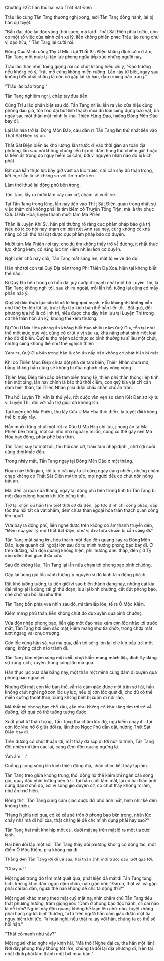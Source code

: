 




Chương 927: Lần thứ hai vào Thất Sát Điện


Trâu lão cùng Tần Tang thương nghị xong, mời Tần Tang đồng hành, lại bị hắn cự tuyệt.

"Bần đạo độc lai độc vãng thói quen, mà lại đi Thất Sát Điện phía trước, còn có một số việc của mình cần xử lý, liền không phiền phức Trâu lão cùng chư vị đạo hữu, " Tần Tang lại cười nói.

Đông Cực Minh cùng Tây U Minh tại Thất Sát Điện khẳng định có mờ ám, Tần Tang một mực tại tận lực phòng ngừa tiếp xúc những người này.

Trâu lão than nhẹ, trong giọng nói có chút không hiểu chi ý, "Đạo trưởng nếu không có ý, Trâu mỗ cũng không miễn cưỡng. Lần này từ biệt, ngày sau không biết phải chăng là còn có gặp lại kỳ hạn, đạo trưởng bảo trọng."

"Trâu lão bảo trọng!"

Tần Tang nghiêm nghị, chắp tay đưa tiễn.

Cùng Trâu lão phân biệt sau đó, Tần Tang nhiều lần ra vào cửa hiệu cùng phòng đấu giá, tốn hao đại bút linh thạch mua đủ loại công dụng bảo vật, ba ngày sau một thân một mình ly khai Thiên Hưng Đảo, hướng Đông Môn Đảo bay đi.

Lại lần nữa trở lại Đông Môn Đảo, câu dẫn ra Tần Tang lần thứ nhất tiến vào Thất Sát Điện ký ức.

Thất Sát Điện biến ảo khó lường, lần trước đi vào thời gian an toàn địa phương, lần sau nói không chừng liền bị một đám hung thú chiếm giữ, hoặc là tiềm ẩn trong đó nguy hiểm cổ cấm, bởi vì nguyên nhân nào đó bị kích phát.

Bất quá hắn thực lực bây giờ vượt xa lúc trước, chỉ cần đầy đủ thận trọng, kết cục hẳn là sẽ không so với lần trước kém.

Lâm thời thuê lại động phủ bên trong.

Tần Tang lấy ra mười lăm cây cán cờ, chậm rãi vuốt ve.

Tại Tần Tang trong lòng, lần này tiến vào Thất Sát Điện, quan trọng nhất sự việc thậm chí không phải là tìm kiếm cổ Truyền Tống Trận, mà là thu phục Cửu U Ma Hỏa, luyện thành mười tám Ma Phiên.

Thân là Luyện Khí Sư, hắn phi thường rõ ràng cực phẩm pháp bảo giá trị. Nếu bỏ lỡ cơ hội này, thậm chí đến Kết Anh sau này, cũng không có khả năng có cái thứ hai đạt được cực phẩm pháp bảo cơ duyên.

Mười tám Ma Phiên nơi tay, cho dù tìm không thấy trở về đường, ít nhất thực lực không kém, có năng lực tìm kiếm nhiều hơn cơ duyên.

Nghĩ đến chỗ này chỗ, Tần Tang mắt sáng lên, mặt lộ vẻ vẻ do dự.

Hắn nhớ tới còn tại Quỷ Địa bên trong Phi Thiên Dạ Xoa, hiện tại không biết thế nào.

Bị Quỷ Địa bên trong cô hồn dã quỷ cướp đi mạnh nhất một bộ Luyện Thi, là Tần Tang không nghĩ tới, sau khi ra ngoài, mỗi lần hồi tưởng lại cũng có mấy phần não ý.

Quỷ vật kia thực lực hẳn là sẽ không quá mạnh, nếu không thì không cần như thế lén lén lút lút, trực tiếp tập kích bản thể hắn liền tốt . Bất quá, đối phương tựa hồ là có linh trí, hiểu được che đậy hắn lưu tại Luyện Thi trong cơ thể thần hồn ấn ký, không thể xem thường.

Bị Cửu U Ma Hỏa phong ấn không biết bao nhiêu năm Quỷ Địa, tồn tại như thế một mực quỷ vật, cũng có chút ý vị sâu xa, khả năng phát sinh một loại nào đó dị biến. Quỷ tu thọ mệnh xác thực so bình thường tu sĩ lâu một chút, nhưng cũng không thể như thế nghịch thiên.

Xem ra, Quỷ Địa bên trong hẳn là còn ẩn nấp hắn không có phát hiện bí mật.

Khi đó Thiên Mục Điệp chưa đột phá đệ tam biến, Thiên Nhãn chưa mở, bằng không hắn cũng sẽ không bị đùa nghịch chạy vòng vòng.

Thiên Mục Điệp tiến cấp đệ tam biến trung kỳ, thiên phú thần thông liền tinh tiến một tầng, lần này chính là báo thù thời điểm, con quỷ kia vật chỉ cần dám hiện thân, tại Thiên Nhãn phía dưới chắc chắn chỗ ẩn trốn.

Thu hồi Luyện Thi vẫn là thứ yếu, rốt cuộc vẻn vẹn so sánh Kết Đan sơ kỳ tu vi Luyện Thi, đối với hắn trợ giúp đã không lớn.

Tại luyện chế Ma Phiên, thu lấy Cửu U Ma Hỏa thời điểm, là tuyệt đối không thể bị quấy rầy.

Hắn muốn từng chút một rút ra Cửu U Ma Hỏa chi lực, phong ấn tại Ma Phiên bên trong, một cái nho nhỏ ngoài ý muốn, cũng có thể gây nên Ma Hỏa bạo động, phản phệ bản thân.

Tần Tang suy tư một hồi, thu hồi cán cờ, trầm tâm nhập định , chờ đợi cuối cùng thời khắc đến.

Trong nháy mắt, Tần Tang ngay tại Đông Môn Đảo ở một tháng.

Đoạn này thời gian, hội tụ ở cái này tu sĩ càng ngày càng nhiều, nhưng chậm chạp không có Thất Sát Điện mở tin tức, mọi người đều có chút nôn nóng bất an.

Mãi đến lại qua nửa tháng, ngay tại động phủ bên trong tĩnh tu Tần Tang bị một đạo cường hoành khí tức bừng tỉnh.

Trở lại chốn cũ hắn tâm biết thời cơ đã đến, lập tức đình chỉ công pháp, cấp tốc thu hồi tất cả vật phẩm, đem chứa thân ngoại hóa thân thạch quan cõng lên người.

Vừa bay ra động phủ, liền nghe được trên không có âm thanh truyền đến, "Đêm nay giờ Tý mở Thất Sát Điện, chư vị đạo hữu chuẩn bị sẵn sàng đi."

Tần Tang mắt sáng lên, hóa thành một đạo độn quang bay ra Đông Môn Đảo, lượn quanh cái ngoặt lớn sau đó tự mình hướng phong bạo bay đi. Ở trên đường, hắn độn quang không hiện, phi thường điệu thấp, đến giờ Tý còn sớm, thời gian thừa sức.

Sau đó không lâu, Tần Tang lại lần nữa chạm tới phong bạo bình chướng.

Gặp lại trong gió lốc cảnh tượng, y nguyên vì đó kinh tâm động phách.

Rất khó tưởng tượng, tu tiên giới vì sao biến thành dạng này, những cái kia đại năng lại là dùng cái gì thủ đoạn, lưu lại bình chướng, cắt đứt phong bạo, che chở hậu bối lâu như thế.

Tần Tang bốn phía vừa nhìn sau đó, mi tâm lấp lóe, tế ra Ô Mộc Kiếm.

Kiếm mang phủ thân, liền không chút do dự xuyên qua bình chướng.

Vừa độn nhập phong bạo, liền gặp một đạo màu xám cơn lốc nhào tới trước mặt, Tần Tang hơi biến sắc mặt, kiếm mang như tia chớp, trong chớp mắt lướt ngang vài chục trượng.

Cơn lốc cùng hắn sát vai mà qua, dẫn tới sóng lớn lại che kín bầu trời một dạng, không cách nào tránh đi.

Tần Tang tâm niệm cùng một chỗ, chợt kiếm mang mãnh liệt, đỉnh lấy đáng sợ xung kích, xuyên thủng sóng lớn mà qua.

Hắn thực lực xưa đâu bằng nay, một thân một mình cũng dám đi xuyên qua phong bạo ngoại vi.

Nhưng đối mặt cơn lốc bản thể, vẫn là cảm giác được một trận sợ hãi, hắn không chút nghi ngờ cơn lốc uy lực, nếu bị cơn lốc quét đi, cho dù có thể miễn cưỡng thoát thân, cũng không biết bị cuốn đi nơi nào.

Mê thất tại phong bạo chỗ sâu, gần như không có khả năng tìm tới trở về đường, kết quả có thể tưởng tượng được.

Xuất phát từ thận trọng, Tần Tang thả chậm tốc độ, ngự kiếm chạy đi. Tại cơn lốc khe hở ở giữa dời ra, lần theo Ngọc Phù dẫn dắt, hướng Thất Sát Điện bay đi.

Trên đường có chút thuận lợi, mắt thấy đã sắp đi tới nửa lộ trình, Tần Tang đột nhiên mi tâm cau lại, càng đem độn quang ngừng lại.

'Ầm ầm. . .'

Cuồng phong sóng lớn kinh thiên động địa, nhấn chìm hết thảy tạp âm.

Tần Tang treo giữa không trung, thôi động hộ thể kiếm khí ngăn cản sóng gió, quay đầu nhìn hướng bên trái. Tại hắn cuối tầm mắt, lại có hai thân ảnh cũng đậu ở chỗ đó, bởi vì sóng gió duyên cớ, có chút thấy không rõ lắm, như ẩn như hiện.

Đồng thời, Tần Tang cũng cảm giác được đối phó ánh mắt, hình như kẻ đến không thiện.

"Hạng Nghĩa nói qua, có kẻ xấu sẽ trốn ở phong bạo bên trong, nhân lúc cháy nhà mà đi hôi của, thật chẳng lẽ để cho mình đụng phải hay sao?"

Tần Tang hai mắt khẽ híp một cái, dưới mặt nạ trên mặt lộ ra một tia cười lạnh.

Hai bên đối lập một hồi, Tần Tang thấy đối phương không có động tác, một điểm Ô Mộc Kiếm, phá không mà đi.

Thẳng đến Tần Tang rời đi về sau, hai thân ảnh mới trước sau lướt qua tới.

"Chạy xa!"

Một người trong đó tầm mắt quét qua, phát hiện đã mất đi Tần Tang tung tích, không khỏi đấm ngực dậm chân, oán giận nói: "Đại ca, thật vất vả gặp phải cái lạc đàn, ngươi thế nào không để cho ta động thủ?"

Một người khác mang theo mặt quỷ mặt nạ, nhìn chăm chú Tần Tang tiêu thất phương hướng, trầm giọng nói: "Dám ở phong bạo độc hành, có cái nào là dễ trêu? Người này độn quang không hề loạn lên chút nào, tuyệt không phải hạng người bình thường, ta từ trên người hắn cảm giác được một tia nguy hiểm khí tức. Ta hoài nghi, nếu thật ra tay với hắn, chúng ta có thể sẽ hối hận."

"Thật có mạnh như vậy?"

Một người khác nghe vậy kinh hãi, "Mà thôi! Nghe đại ca, tha hắn một lần! Nơi đây phong thủy không tốt lắm, chúng ta đổi lại địa phương đi, hiện tại nhất định phải làm thành một bút mua bán."




